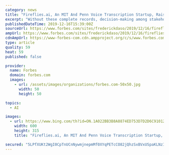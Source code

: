 ```yaml
---
category: news
title: "Fireflies.ai, An MIT And Penn Voice Transcription Startup, Raises $5M From Canaan Partners To Automatically Take Meeting Notes"
excerpt: "Without these complete records, decision-making among stakeholders is slow and inefficient. Fortunately, Sam Udotong and Krish Ramineni have created Fireflies.ai, a meeting and recording transcription software-as-a-service (SaaS) company, to provide users with automatically generated transcripts of their conversations. The San Francisco-based ..."
publishedDateTime: 2019-12-16T15:39:00Z
sourceUrl: https://www.forbes.com/sites/frederickdaso/2019/12/16/firefliesai-an-mit-and-penn-voice-transcription-startup-raises-5m-from-canaan-partners-to-automatically-take-meeting-notes/
ampUrl: https://www.forbes.com/sites/frederickdaso/2019/12/16/firefliesai-an-mit-and-penn-voice-transcription-startup-raises-5m-from-canaan-partners-to-automatically-take-meeting-notes/amp/
cdnAmpUrl: https://www-forbes-com.cdn.ampproject.org/c/s/www.forbes.com/sites/frederickdaso/2019/12/16/firefliesai-an-mit-and-penn-voice-transcription-startup-raises-5m-from-canaan-partners-to-automatically-take-meeting-notes/amp/
type: article
quality: 59
heat: 59
published: false

provider:
  name: Forbes
  domain: forbes.com
  images:
    - url: /assets/images/organizations/forbes.com-50x50.jpg
      width: 50
      height: 50

topics:
  - AI

images:
  - url: https://www.bing.com/th?id=ON.1A022BB3B8A8874ED753D7D2D6C91012
    width: 600
    height: 315
    title: "Fireflies.ai, An MIT And Penn Voice Transcription Startup, Raises $5M From Canaan Partners To Automatically Take Meeting Notes"

secured: "5LPfXUKt2WgI0CpTnUCnNywmjnepmMf0XYqPETcCO82jQhzSxBVxUSpaKLNzIBIkAQHxe9GgkoixWNdMdhlkgYsUP5QwFtWN6hRRZkSH1UYyK79LafUmPOy4F9R9y1p7XU0slgn1iTWV/pC99auhFoHGEfclFIELc+kM+ay6ZDkM5Cd1SC04ISsPBn75AwR0L2ayqhgv8t8BLad9NcYVjXXh9kqB3Ktv5CdI/dH+x1g/JBXRlNd/810x/ln1UBpkjQAJuVbRuKiL92+bXjavqw==;rJ6bemETwc9UndoKL+ppkg=="
---
```


